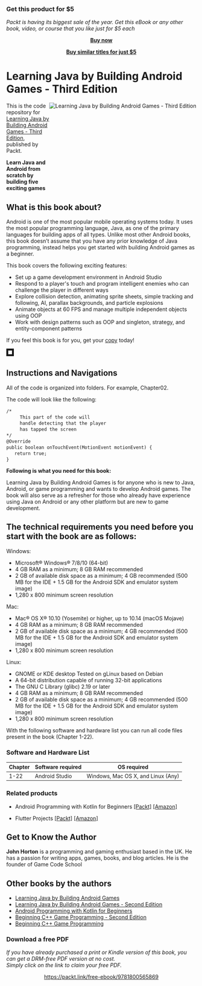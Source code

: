 
### Get this product for $5

<i>Packt is having its biggest sale of the year. Get this eBook or any other book, video, or course that you like just for $5 each</i>


<b><p align='center'>[Buy now](https://packt.link/9781800565869)</p></b>


<b><p align='center'>[Buy similar titles for just $5](https://subscription.packtpub.com/search)</p></b>


# Learning Java by Building Android Games - Third Edition

<a href="https://www.packtpub.com/product/learning-java-by-building-android-games-third-edition/9781800565869?utm_source=github&utm_medium=repository&utm_campaign=9781800565869"><img src="https://static.packt-cdn.com/products/9781800565869/cover/smaller" alt="Learning Java by Building Android Games - Third Edition" height="256px" align="right"></a>

This is the code repository for [Learning Java by Building Android Games - Third Edition](https://www.packtpub.com/product/learning-java-by-building-android-games-third-edition/9781800565869?utm_source=github&utm_medium=repository&utm_campaign=9781800565869), published by Packt.

**Learn Java and Android from scratch by building five exciting games**

## What is this book about?
Android is one of the most popular mobile operating systems today. It uses the most popular programming language, Java, as one of the primary languages for building apps of all types. Unlike most other Android books, this book doesn’t assume that you have any prior knowledge of Java programming, instead helps you get started with building Android games as a beginner.

This book covers the following exciting features: 
* Set up a game development environment in Android Studio
* Respond to a player's touch and program intelligent enemies who can challenge the player in different ways
* Explore collision detection, animating sprite sheets, simple tracking and following, AI, parallax backgrounds, and particle explosions
* Animate objects at 60 FPS and manage multiple independent objects using OOP
* Work with design patterns such as OOP and singleton, strategy, and entity-component patterns

If you feel this book is for you, get your [copy](https://www.amazon.com/dp/1800565860) today!

<a href="https://www.packtpub.com/?utm_source=github&utm_medium=banner&utm_campaign=GitHubBanner"><img src="https://raw.githubusercontent.com/PacktPublishing/GitHub/master/GitHub.png" 
alt="https://www.packtpub.com/" border="5" /></a>


## Instructions and Navigations
All of the code is organized into folders. For example, Chapter02.

The code will look like the following:
```
/*
     This part of the code will
     handle detecting that the player
     has tapped the screen
*/
@Override
public boolean onTouchEvent(MotionEvent motionEvent) {
   return true;
}
```

**Following is what you need for this book:**

Learning Java by Building Android Games is for anyone who is new to Java, Android, or game programming and wants to develop Android games. The book will also serve as a refresher for those who already have experience using Java on Android or any other platform but are new to game development.

## The technical requirements you need before you start with the book are as follows:

Windows:

* Microsoft® Windows® 7/8/10 (64-bit)
* 4 GB RAM as a minimum; 8 GB RAM recommended
* 2 GB of available disk space as a minimum;
  4 GB recommended (500 MB for the IDE + 1.5 GB for the Android SDK and
  emulator system image)
* 1,280 x 800 minimum screen resolution

Mac:

* Mac® OS X® 10.10 (Yosemite) or higher, up to 10.14 (macOS Mojave)
* 4 GB RAM as a minimum; 8 GB RAM recommended
* 2 GB of available disk space as a minimum;
  4 GB recommended (500 MB for the IDE + 1.5 GB for the Android SDK and
  emulator system image)
* 1,280 x 800 minimum screen resolution

Linux:

* GNOME or KDE desktop
  Tested on gLinux based on Debian
* A 64-bit distribution capable of running 32-bit applications
* The GNU C Library (glibc) 2.19 or later
* 4 GB RAM as a minimum; 8 GB RAM recommended
* 2 GB of available disk space as a minimum;
  4 GB recommended (500 MB for the IDE + 1.5 GB for the Android SDK and
  emulator system image)
* 1,280 x 800 minimum screen resolution


With the following software and hardware list you can run all code files present in the book (Chapter 1-22).

### Software and Hardware List

| Chapter  | Software required                   | OS required                        |
| -------- | ------------------------------------| -----------------------------------|
| 1-22     | Android Studio                      | Windows, Mac OS X, and Linux (Any) |



### Related products <Other books you may enjoy>
* Android Programming with Kotlin for Beginners [[Packt]](https://www.packtpub.com/product/android-programming-with-kotlin-for-beginners/9781789615401?utm_source=github&utm_medium=repository&utm_campaign=9781789615401) [[Amazon]](https://www.amazon.com/dp/1789615402)

* Flutter Projects [[Packt]](https://www.packtpub.com/product/flutter-projects/9781838647773?utm_source=github&utm_medium=repository&utm_campaign=9781838647773) [[Amazon]](https://www.amazon.com/dp/1838647775)

## Get to Know the Author
**John Horton**
is a programming and gaming enthusiast based in the UK. He has a passion for writing apps, games, books, and blog articles. He is the founder of Game Code School


## Other books by the authors
* [Learning Java by Building Android Games](https://www.packtpub.com/product/learning-java-by-building-android-games/9781784398859)
* [Learning Java by Building Android Games - Second Edition](https://www.packtpub.com/product/learning-java-by-building-android-games-second-edition/9781788839150)
* [Android Programming with Kotlin for Beginners](https://www.packtpub.com/product/android-programming-with-kotlin-for-beginners/9781789615401)
* [Beginning C++ Game Programming - Second Edition](https://www.packtpub.com/product/beginning-c-game-programming-second-edition/9781838648572)
* [Beginning C++ Game Programming](https://www.packtpub.com/product/beginning-c-game-programming/9781786466198)


### Download a free PDF

 <i>If you have already purchased a print or Kindle version of this book, you can get a DRM-free PDF version at no cost.<br>Simply click on the link to claim your free PDF.</i>
<p align="center"> <a href="https://packt.link/free-ebook/9781800565869">https://packt.link/free-ebook/9781800565869 </a> </p>